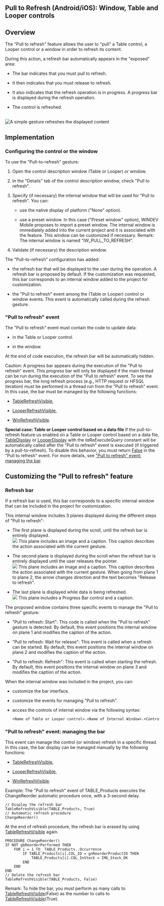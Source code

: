 


## Pull to Refresh (Android/iOS): Window, Table and Looper controls
			



<a name="NOTE1"></a>
<a name="NOTE1_1"></a>


## Overview
<a name="overview_ELTTEXTE000226"></a>
The "Pull to refresh" feature allows the user to "pull" a Table control, a Looper control or a window in order to refresh its content.

During this action, a refresh bar automatically appears in the "exposed" area: 

- The bar indicates that you must pull to refresh. 

- It then indicates that you must release to refresh. 

- It also indicates that the refresh operation is in progress. A progress bar is displayed during the refresh operation. 

- The control is refreshed. 

<br>![A simple gesture refreshes the displayed content](https://doc.pcsoft.fr/en-US/images/image.awp?langid=3&name=WM-PullToRefresh.jpg)




<a name="NOTE2"></a>
<a name="NOTE2_1"></a>


## Implementation
<a name="implementation_ELTTEXTE000250"></a>


### Configuring the control or the window
<a name="configuring_the_control_the_window_ELTPARAGRAPHE000041"></a>

To use the "Pull-to-refresh" gesture: 

1. Open the control description window (Table or Looper) or window. 

2. In the "Details" tab of the control description window, check "Pull to refresh".

3. Specify (if necessary) the internal window that will be used for "Pull to refresh". You can: 

	- use the native display of platform ("None" option).

	- use a preset window. In this case ("Preset window" option), WINDEV Mobile proposes to import a preset window. The internal window is immediately added into the current project and it is associated with the feature. This window can be customized if necessary.
			Remark: The internal window is named "IW_PULL_TO_REFRESH".




5. Validate (if necessary) the description window. 




The "Pull-to-refresh" configuration has added:  

- the refresh bar that will be displayed to the user during the operation. A refresh bar is proposed by default. If the customization was requested, this bar corresponds to an internal window added to the project for customization. 

- the "Pull to refresh" event among the (Table or Looper) control or window events. This event is automatically called during the refresh gesture.





### "Pull to refresh" event
<a name="pull_refresh_event_ELTPARAGRAPHE000066"></a>

The "Pull to refresh" event must contain the code to update data: 

- in the Table or Looper control. 

- in the window. 


At the end of code execution, the refresh bar will be automatically hidden. 

Caution: A progress bar appears during the execution of the "Pull to refresh" event. This progress bar will only be displayed if the main thread can be run during the execution of the "Pull to refresh" event. To see the progress bar, the long refresh process (e.g., HTTP request or HFSQL iteration) must be performed in a thread run from the "Pull to refresh" event. In this case, the bar must be managed by the following functions: 

- [TableRefreshVisible](../WDLang1/1000021196.md),

- [LooperRefreshVisible](../WDLang2/1000021195.md),

- [WinRefreshVisible](../WDLang1/1000023419.md).




**Special case: Table or Looper control based on a data file**
If the pull-to-refresh feature us enabled on a Table or Looper control based on a data file, [TableDisplay](../WDLang1/3074003.md) or [LooperDisplay](../WDLang2/3083001.md) with the *taReExecuteQuery* constant will be automatically called after the "Pull to refresh" event is executed (if triggered by a pull-to-refresh). 
To disable this behavior, you must return <u><u><u><u>False</u></u></u></u> in the "Pull to refresh" event. For more details, see ["Pull to refresh" event: managing the bar](#NOTE3_2). 

<a name="NOTE3"></a>
<a name="NOTE3_1"></a>


## Customizing the "Pull to refresh" feature
<a name="customizing_the_pull_refresh_feature_ELTTEXTE000280"></a>


### Refresh bar
<a name="refresh_bar_ELTPARAGRAPHE000115"></a>

If a refresh bar is used, this bar corresponds to a specific internal window that can be included in the project for customization.

This internal window includes 3 planes displayed during the different steps of "Pull to refresh": 

- The first plane is displayed during the scroll, until the refresh bar is entirely displayed. <br>![](https://doc.pcsoft.fr/en-US/images/image.awp?langid=3&name=PullToRefresh1.gif)
This plane includes an image and a caption. This caption describes the action associated with the current gesture.

- The second plane is displayed during the scroll when the refresh bar is entirely displayed until the user releases the pointer. <br>![](https://doc.pcsoft.fr/en-US/images/image.awp?langid=3&name=PullToRefresh1.gif)
This plane includes an image and a caption. This caption describes the action associated with the current gesture. When going from plane 1 to plane 2, the arrow changes direction and the text becomes "Release to refresh". 

- The last plane is displayed while data is being refreshed. <br>![](https://doc.pcsoft.fr/en-US/images/image.awp?langid=3&name=PullToRefresh3.gif)
This plane includes a Progress Bar control and a caption. 




The proposed window contains three specific events to manage the "Pull to refresh" gesture: 

- "Pull to refresh: Start": This code is called when the "Pull to refresh" gesture is detected. By default, this event positions the internal window on plane 1 and modifies the caption of the action. 

- "Pull to refresh: Wait for release": This event is called when a refresh can be started. By default, this event positions the internal window on plane 2 and modifies the caption of the action. 

- "Pull to refresh: Refresh": This event is called when starting the refresh. By default, this event positions the internal window on plane 3 and modifies the caption of the action. 




When the internal window was included in the project, you can: 

- customize the bar interface. 

- customize the events for managing "Pull to refresh". 

- access the controls of internal window via the following syntax: 
	
	```txt
	<Name of Table or Looper control>.<Name of Internal Window>.<Control name>
	```




<a name="NOTE3_2"></a>


### "Pull to refresh" event: managing the bar
<a name="pull_refresh_event_managing_the_bar_ELTPARAGRAPHE000148"></a>

This event can manage the control (or window) refresh in a specific thread. In this case, the bar display can be managed manually by the following functions: 

- [TableRefreshVisible](../WDLang1/1000021196.md),

- [LooperRefreshVisible](../WDLang2/1000021195.md),

- [WinRefreshVisible](../WDLang1/1000023419.md).




Example: The "Pull to refresh" event of TABLE_Products executes the ChangeReorder automatic procedure once, with a 3-second delay. 


```wl
// Display the refresh bar
TableRefreshVisible(TABLE_Products, True)
// Automatic refresh procedure
ChangeReorder()
```
At the end of refresh procedure, the refresh bar is erased by using [TableRefreshVisible](../WDLang1/1000021196.md) again. 


```wl
PROCEDURE ChangeReorder()
IF NOT gbReorderPerformed THEN	
	FOR i = 1_TO_ TABLE_Products..Occurrence
		IF TABLE_Products[i].COL_ID = gnReorderProductID THEN
			TABLE_Products[i].COL_InStock = IMG_Stock_OK
		END
	END
END
// Delete the refresh bar
TableRefreshVisible(TABLE_Products, False)
```
Remark: To hide the bar, you must perform as many calls to [TableRefreshVisible](../WDLang1/1000021196.md)(False) as the number to calls to [TableRefreshVisible](../WDLang1/1000021196.md)(True).



